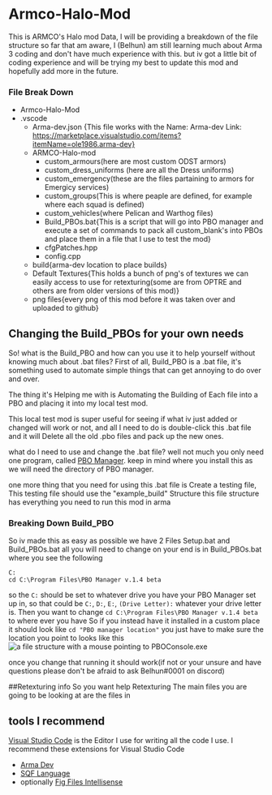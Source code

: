# Armco-Halo-Mod
This is ARMCO's Halo mod Data, I will be providing a breakdown of the file structure so far that am aware, I (Belhun) am still learning much about Arma 3 coding and don't have much experience with this. but iv got a little bit of coding experience and will be trying my best to update this mod and hopefully add more in the future.


### File Break Down

- Armco-Halo-Mod
- .vscode
    - Arma-dev.json {This file works with the Name: Arma-dev Link: https://marketplace.visualstudio.com/items?itemName=ole1986.arma-dev}
  - ARMCO-Halo-mod
    - custom_armours(here are most custom ODST armors)
    - custom_dress_uniforms (here are all the Dress uniforms)   
    - custom_emergency(these are the files partaining to armors for Emergicy services)
    - custom_groups(This is where peaple are defined, for example where each squad is defined)
    - custom_vehicles(where Pelican and Warthog files)
    - Build_PBOs.bat{This is a script that will go into PBO manager and execute a set of commands to pack all custom_blank's into PBOs and place them in a file that I use to test the mod}
    - cfgPatches.hpp
    - config.cpp
  - build{arma-dev location to place builds}
  - Default Textures{This holds a bunch of png's of textures we can easily access to use for retexturing(some are from OPTRE and others are from older versions of this mod)}
  - png files{every png of this mod before it was taken over and uploaded to github}
  

## Changing the Build_PBOs for your own needs

So! what is the Build_PBO and how can you use it to help yourself without knowing much about .bat files?
First of all, Build_PBO is a .bat file, it's something used to automate simple things that can get annoying to do over and over.
 
The thing it's Helping me with is Automating the Building of Each file into a PBO and placing it into my local test mod.

This local test mod is super useful for seeing if what iv just added or changed will work or not, and all I need to do is double-click this .bat file and it will Delete all the old .pbo files and pack up the new ones. 

what do I need to use and change the .bat file? well not much you only need one program, called [PBO Manager](https://pbo-manager-v-1-4.software.informer.com/download/#downloading). keep in mind where you install this as we will need the directory of PBO manager.

one more thing that you need for using this .bat file is Create a testing file, This testing file should use the "example_build" Structure this file structure has everything you need to run this mod in arma

### Breaking Down Build_PBO

So iv made this as easy as possible we have 2 Files Setup.bat and Build_PBOs.bat
all you will need to change on your end is in Build_PBOs.bat where you see the following
```
C:
cd C:\Program Files\PBO Manager v.1.4 beta
```
so the ``` C: ``` should be set to whatever drive you have your PBO Manager set up in, so that could be  ``` C: ```, ``` D: ```, ``` E: ```,  ``` (Drive Letter): ``` whatever your drive letter is. Then you want to change ``` cd C:\Program Files\PBO Manager v.1.4 beta ``` to where ever you have So if you instead have it installed in a custom place it should look like ``` cd "PBO manager location" ``` you just have to make sure the location you point to looks like this 
![a file structure with a mouse pointing to PBOConsole.exe](https://i.imgur.com/R7J37l3.png)

once you change that running it should work(if not or your unsure and have questions please don't be afraid to ask Belhun#0001 on discord)


##Retexturing info
So you want help Retexturing The main files you are going to be looking at are the files in 




## tools I recommend
[Visual Studio Code](https://code.visualstudio.com/) is the Editor I use for writing all the code I use.
I recommend these extensions for Visual Studio Code
- [Arma Dev](https://marketplace.visualstudio.com/items?itemName=ole1986.arma-dev)
- [SQF Language](https://marketplace.visualstudio.com/items?itemName=Armitxes.sqf)
- optionally [Fig Files Intellisense](https://marketplace.visualstudio.com/items?itemName=kiriko.fig-unreleased)





